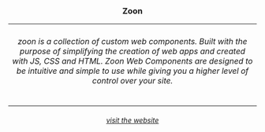 <h3 align="center">Zoon</h3>
<table>
  <tr>
    <td align="center"><h6 align="center">zoon is a collection of custom web components. Built with the purpose of simplifying the creation of web apps and created with JS, CSS and HTML. Zoon Web Components are designed to be intuitive and simple to use while giving you a higher level of control over your site.</h6></td>
  </tr>
</table>
<h6 align="center"><a href="https://zoon.vuw.nu">visit the website</a></h6>
